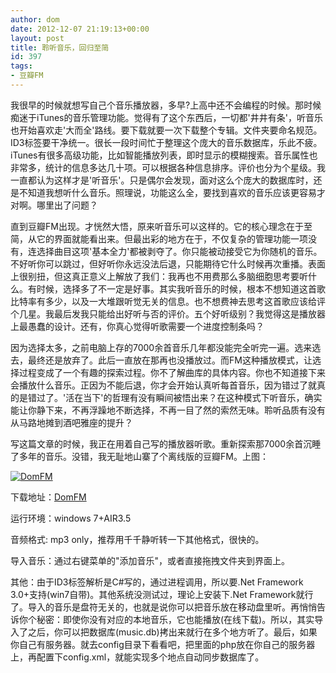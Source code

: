 ```yaml
---
author: dom
date: 2012-12-07 21:19:13+00:00
layout: post
title: 聆听音乐，回归至简
id: 397
tags:
- 豆瓣FM
---
```


我很早的时候就想写自己个音乐播放器，多早?上高中还不会编程的时候。那时候痴迷于iTunes的音乐管理功能。觉得有了这个东西后，一切都'井井有条'，听音乐也开始喜欢走'大而全'路线。要下载就要一次下载整个专辑。文件夹要命名规范。ID3标签要干净统一。很长一段时间忙于整理这个庞大的音乐数据库，乐此不疲。iTunes有很多高级功能，比如智能播放列表，即时显示的模糊搜索。音乐属性也非常多，统计的信息多达几十项。可以根据各种信息排序。评价也分为个星级。我一直都认为这样才是'听音乐'。只是偶尔会发现，面对这么个庞大的数据库时，还是不知道我想听什么音乐。照理说，功能这么全，要找到喜欢的音乐应该更容易才对啊。哪里出了问题？

直到豆瓣FM出现。才恍然大悟，原来听音乐可以这样的。它的核心理念在于至简，从它的界面就能看出来。但最出彩的地方在于，不仅复杂的管理功能一项没有，连选择曲目这项'基本全力'都被剥夺了。你只能被动接受它为你随机的音乐。不好听你可以跳过，但好听你永远没法后退，只能期待它什么时候再次重播。表面上很别扭，但这真正意义上解放了我们：我再也不用费那么多脑细胞思考要听什么。有时候，选择多了不一定是好事。其实我听音乐的时候，根本不想知道这首歌比特率有多少，以及一大堆跟听觉无关的信息。也不想费神去思考这首歌应该给评个几星。我最后发我只能给出好听与否的评价。五个好听级别？我觉得这是播放器上最愚蠢的设计。还有，你真心觉得听歌需要一个进度控制条吗？<!-- more -->

因为选择太多，之前电脑上存的7000余首音乐几年都没能完全听完一遍。选来选去，最终还是放弃了。此后一直放在那再也没播放过。而FM这种播放模式，让选择过程变成了一个有趣的探索过程。你不了解曲库的具体内容。你也不知道接下来会播放什么音乐。正因为不能后退，你才会开始认真听每首音乐，因为错过了就真的是错过了。'活在当下'的哲理有没有瞬间被悟出来？在这种模式下听音乐，确实能让你静下来，不再浮躁地不断选择，不再一目了然的索然无味。聆听品质有没有从马路地摊到酒吧雅座的提升？

写这篇文章的时候，我正在用着自己写的播放器听歌。重新探索那7000余首沉睡了多年的音乐。没错，我无耻地山寨了个离线版的豆瓣FM。上图：

[![DomFM](http://blog.domlib.com/wp-content/uploads/2012/12/DomFM.png)](http://blog.domlib.com/wp-content/uploads/2012/12/DomFM.png)

下载地址：[DomFM](http://blog.domlib.com/wp-content/uploads/2012/12/DomFM.rar)

运行环境：windows 7+AIR3.5

音频格式: mp3 only，推荐用千千静听转一下其他格式，很快的。

导入音乐：通过右键菜单的"添加音乐"，或者直接拖拽文件夹到界面上。

其他：由于ID3标签解析是C#写的，通过进程调用，所以要.Net Framework 3.0+支持(win7自带)。其他系统没测试过，理论上安装下.Net Framework就行了。导入的音乐是盘符无关的，也就是说你可以把音乐放在移动盘里听。再悄悄告诉你个秘密：即使你没有对应的本地音乐，它也能播放(在线下载)。所以，其实导入了之后，你可以把数据库(music.db)拷出来就行在多个地方听了。最后，如果你自己有服务器。就去config目录下看看吧，把里面的php放在你自己的服务器上，再配置下config.xml，就能实现多个地点自动同步数据库了。


